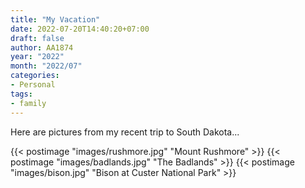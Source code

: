 ```yaml
---
title: "My Vacation"
date: 2022-07-20T14:40:20+07:00
draft: false
author: AA1874
year: "2022"
month: "2022/07"
categories:
- Personal
tags:
- family
---
```


Here are pictures from my recent trip to South Dakota...

{{< postimage "images/rushmore.jpg" "Mount Rushmore" >}}
{{< postimage "images/badlands.jpg" "The Badlands" >}}
{{< postimage "images/bison.jpg" "Bison at Custer National Park" >}}